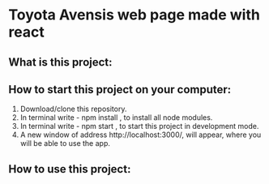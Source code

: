 # Toyota Avensis web page made with react

## What is this project:

## How to start this project on your computer:

1. Download/clone this repository.
2. In terminal write - npm install , to install all node modules.
3. In terminal write - npm start , to start this project in development mode.
4. A new window of address http://localhost:3000/, will appear, where you will be able to use the app.

## How to use this project:
